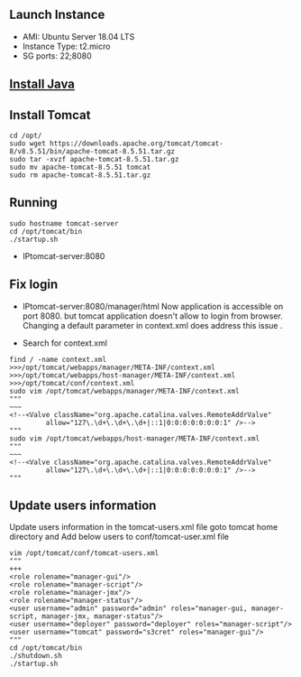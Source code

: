 ## Launch Instance
- AMI: Ubuntu Server 18.04 LTS
- Instance Type: t2.micro
- SG ports: 22;8080

## [Install Java](class1_Launch-instance-jenkins.md)

## Install Tomcat
```
cd /opt/
sudo wget https://downloads.apache.org/tomcat/tomcat-8/v8.5.51/bin/apache-tomcat-8.5.51.tar.gz
sudo tar -xvzf apache-tomcat-8.5.51.tar.gz 
sudo mv apache-tomcat-8.5.51 tomcat
sudo rm apache-tomcat-8.5.51.tar.gz
```

## Running
```
sudo hostname tomcat-server
cd /opt/tomcat/bin
./startup.sh
```
* IPtomcat-server:8080

## Fix login
* IPtomcat-server:8080/manager/html
Now application is accessible on port 8080. but tomcat application doesn't allow to login from browser. Changing a default parameter in context.xml does address this issue .
- Search for context.xml
```
find / -name context.xml
>>>/opt/tomcat/webapps/manager/META-INF/context.xml
>>>/opt/tomcat/webapps/host-manager/META-INF/context.xml
>>>/opt/tomcat/conf/context.xml
sudo vim /opt/tomcat/webapps/manager/META-INF/context.xml
"""
~~~
<!--<Valve className="org.apache.catalina.valves.RemoteAddrValve"
         allow="127\.\d+\.\d+\.\d+|::1|0:0:0:0:0:0:0:1" />-->
"""
sudo vim /opt/tomcat/webapps/host-manager/META-INF/context.xml
"""
~~~
<!--<Valve className="org.apache.catalina.valves.RemoteAddrValve"
         allow="127\.\d+\.\d+\.\d+|::1|0:0:0:0:0:0:0:1" />-->
"""
```

## Update users information
Update users information in the tomcat-users.xml file goto tomcat home directory and Add below users to conf/tomcat-user.xml file
```
vim /opt/tomcat/conf/tomcat-users.xml
"""
+++
<role rolename="manager-gui"/>
<role rolename="manager-script"/>
<role rolename="manager-jmx"/>
<role rolename="manager-status"/>
<user username="admin" password="admin" roles="manager-gui, manager-script, manager-jmx, manager-status"/>
<user username="deployer" password="deployer" roles="manager-script"/>
<user username="tomcat" password="s3cret" roles="manager-gui"/>
"""
cd /opt/tomcat/bin
./shutdown.sh
./startup.sh
```
